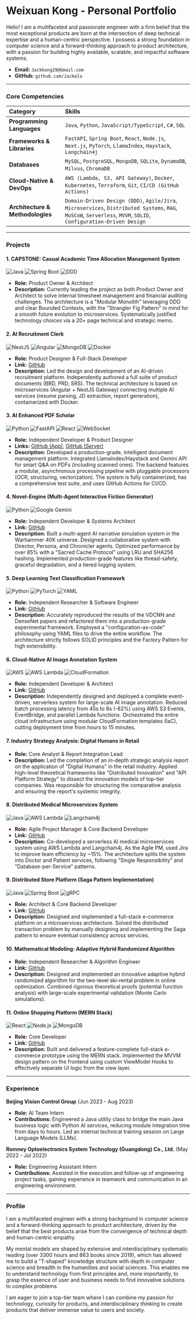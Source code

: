 # Weixuan Kong - Personal Portfolio

Hello! I am a multifaceted and passionate engineer with a firm belief that the most exceptional products are born at the intersection of deep technical expertise and a human-centric perspective. I possess a strong foundation in computer science and a forward-thinking approach to product architecture, with a passion for building highly available, scalable, and impactful software systems.

*   **Email:** `Jackkong29@Gmail.com`
*   **GitHub:** `github.com/Jackela`

---

### Core Competencies

| Category | Skills |
| :--- | :--- |
| **Programming Languages** | `Java`, `Python`, `JavaScript/TypeScript`, `C#`, `SQL` |
| **Frameworks & Libraries** | `FastAPI`, `Spring Boot`, `React`, `Node.js`, `Next.js`, `PyTorch`, `LlamaIndex`, `Haystack`, `Langchain4j` |
| **Databases** | `MySQL`, `PostgreSQL`, `MongoDB`, `SQLite`, `DynamoDB`, `Milvus`, `ChromaDB` |
| **Cloud-Native & DevOps** | `AWS (Lambda, S3, API Gateway)`, `Docker`, `Kubernetes`, `Terraform`, `Git`, `CI/CD (GitHub Actions)` |
| **Architecture & Methodologies** | `Domain-Driven Design (DDD)`, `Agile/Jira`, `Microservices`, `Distributed Systems`, `RAG`, `MoSCoW`, `Serverless`, `MVVM`, `SOLID`, `Configuration-Driven Design` |

---

### Projects

#### 1. CAPSTONE: Casual Academic Time Allocation Management System
![Java](https://img.shields.io/badge/Java-ED8B00?logo=openjdk&logoColor=white) ![Spring Boot](https://img.shields.io/badge/Spring_Boot-6DB33F?logo=spring-boot&logoColor=white) ![DDD](https://img.shields.io/badge/DDD-Architecture-blue)

*   **Role:** Product Owner & Architect
*   **Description:** Currently leading the project as both Product Owner and Architect to solve internal timesheet management and financial auditing challenges. The architecture is a "Modular Monolith" leveraging DDD and clear Bounded Contexts, with the "Strangler Fig Pattern" in mind for a smooth future evolution to microservices. Systematically justified technology choices via a 20+ page technical and strategic memo.

#### 2. AI Recruitment Clerk
![NestJS](https://img.shields.io/badge/NestJS-E0234E?logo=nestjs&logoColor=white) ![Angular](https://img.shields.io/badge/Angular-DD0031?logo=angular&logoColor=white) ![MongoDB](https://img.shields.io/badge/MongoDB-47A248?logo=mongodb&logoColor=white) ![Docker](https://img.shields.io/badge/Docker-2496ED?logo=docker&logoColor=white)

*   **Role:** Product Designer & Full-Stack Developer
*   **Link:** [GitHub](https://github.com/Jackela/ai-recruitment-clerk)
*   **Description:** Led the design and development of an AI-driven recruitment platform. Independently authored a full suite of product documents (BRD, PRD, SRS). The technical architecture is based on microservices (Angular + NestJS Gateway) connecting multiple AI services (resume parsing, JD extraction, report generation), containerized with Docker.

#### 3. AI Enhanced PDF Scholar
![Python](https://img.shields.io/badge/Python-3776AB?logo=python&logoColor=white) ![FastAPI](https://img.shields.io/badge/FastAPI-009688?logo=fastapi&logoColor=white) ![React](https://img.shields.io/badge/React-20232A?logo=react&logoColor=61DAFB) ![WebSocket](https://img.shields.io/badge/WebSocket-010101?logo=websocket&logoColor=white)

*   **Role:** Independent Developer & Product Designer
*   **Links:** [GitHub (App)](https://github.com/Jackela/ai_enhanced_pdf_scholar), [GitHub (Server)](https://github.com/Jackela/mcp-academic-rag-server)
*   **Description:** Developed a production-grade, intelligent document management platform. Integrated LlamaIndex/Haystack and Gemini API for smart Q&A on PDFs (including scanned ones). The backend features a modular, asynchronous processing pipeline with pluggable processors (OCR, structuring, vectorization). The system is fully containerized, has a comprehensive test suite, and uses GitHub Actions for CI/CD.

#### 4. Novel-Engine (Multi-Agent Interactive Fiction Generator)
![Python](https://img.shields.io/badge/Python-3776AB?logo=python&logoColor=white) ![Google Gemini](https://img.shields.io/badge/Google_Gemini-8E44AD?logo=google&logoColor=white)

*   **Role:** Independent Developer & Systems Architect
*   **Link:** [GitHub](https://github.com/Jackela/Novel-Engine)
*   **Description:** Built a multi-agent AI narrative simulation system in the Warhammer 40K universe. Designed a collaborative system with Director, Persona, and Chronicler agents. Optimized performance by over 85% with a "Sacred Cache Protocol" using LRU and SHA256 hashing. Implemented production-grade features like thread-safety, graceful degradation, and a tiered logging system.

#### 5. Deep Learning Text Classification Framework
![Python](https://img.shields.io/badge/Python-3776AB?logo=python&logoColor=white) ![PyTorch](https://img.shields.io/badge/PyTorch-EE4C2C?logo=pytorch&logoColor=white) ![YAML](https://img.shields.io/badge/YAML-CB171E?logo=yaml&logoColor=white)

*   **Role:** Independent Researcher & Software Engineer
*   **Link:** [GitHub](https://github.com/Jackela/Project5)
*   **Description:** Accurately reproduced the results of the VDCNN and DenseNet papers and refactored them into a production-grade experimental framework. Employed a "configuration-as-code" philosophy using YAML files to drive the entire workflow. The architecture strictly follows SOLID principles and the Factory Pattern for high extensibility.

#### 6. Cloud-Native AI Image Annotation System
![AWS](https://img.shields.io/badge/AWS-232F3E?logo=amazonaws&logoColor=white) ![AWS Lambda](https://img.shields.io/badge/Lambda-FF9900?logo=aws-lambda&logoColor=white) ![CloudFormation](https://img.shields.io/badge/CloudFormation-FF9900?logo=aws-cloudformation&logoColor=white)

*   **Role:** Independent Developer & Architect
*   **Link:** [GitHub](https://github.com/Jackela/COMP5349)
*   **Description:** Independently designed and deployed a complete event-driven, serverless system for large-scale AI image annotation. Reduced batch processing latency from 45s to 8s (-82%) using AWS S3 Events, EventBridge, and parallel Lambda functions. Orchestrated the entire cloud infrastructure using modular CloudFormation templates (IaC), cutting deployment time from hours to 15 minutes.

#### 7. Industry Strategy Analysis: Digital Humans in Retail
*   **Role:** Core Analyst & Report Integration Lead
*   **Description:** Led the completion of an in-depth strategic analysis report on the application of "Digital Humans" in the retail industry. Applied high-level theoretical frameworks like "Distributed Innovation" and "API Platform Strategy" to dissect the innovation models of top-tier companies. Was responsible for structuring the comparative analysis and ensuring the report's systemic integrity.

#### 8. Distributed Medical Microservices System
![Java](https://img.shields.io/badge/Java-ED8B00?logo=openjdk&logoColor=white) ![AWS Lambda](https://img.shields.io/badge/Lambda-FF9900?logo=aws-lambda&logoColor=white) ![Langchain4j](https://img.shields.io/badge/Langchain4j-444444)

*   **Role:** Agile Project Manager & Core Backend Developer
*   **Link:** [GitHub](https://github.com/Jackela/ELEC5620-Doctor-Service)
*   **Description:** Co-developed a serverless AI medical microservices system using AWS Lambda and Langchain4j. As the Agile PM, used Jira to improve team efficiency by ~15%. The architecture splits the system into Doctor and Patient services, following "Single Responsibility" and "Database-per-Service" patterns.

#### 9. Distributed Store Platform (Saga Pattern Implementation)
![Java](https://img.shields.io/badge/Java-ED8B00?logo=openjdk&logoColor=white) ![Spring Boot](https://img.shields.io/badge/Spring_Boot-6DB33F?logo=spring-boot&logoColor=white) ![gRPC](https://img.shields.io/badge/gRPC-000000?logo=grpc&logoColor=white)

*   **Role:** Architect & Core Backend Developer
*   **Link:** [GitHub](https://github.com/Jackela/sydney-comp5348-group-project-showcase)
*   **Description:** Designed and implemented a full-stack e-commerce platform on a microservices architecture. Solved the distributed transaction problem by manually designing and implementing the Saga pattern to ensure eventual consistency across services.

#### 10. Mathematical Modeling: Adaptive Hybrid Randomized Algorithm
*   **Role:** Independent Researcher & Algorithm Engineer
*   **Link:** [GitHub](https://github.com/Jackela/CS29)
*   **Description:** Designed and implemented an innovative adaptive hybrid randomized algorithm for the two-level ski-rental problem in online optimization. Combined rigorous theoretical proofs (potential function analysis) with large-scale experimental validation (Monte Carlo simulations).

#### 11. Online Shopping Platform (MERN Stack)
![React](https://img.shields.io/badge/React-20232A?logo=react&logoColor=61DAFB) ![Node.js](https://img.shields.io/badge/Node.js-43853D?logo=node.js&logoColor=white) ![MongoDB](https://img.shields.io/badge/MongoDB-47A248?logo=mongodb&logoColor=white)

*   **Role:** Core Developer
*   **Link:** [GitHub](https://github.com/Jackela/sydney-tut9-g5-oldphonesales-showcase)
*   **Description:** Built and delivered a feature-complete full-stack e-commerce prototype using the MERN stack. Implemented the MVVM design pattern on the frontend using custom ViewModel Hooks to effectively separate UI logic from the view layer.

---

### Experience

**Beijing Vision Control Group** (Jun 2023 - Aug 2023)
*   **Role:** AI Team Intern
*   **Contributions:** Engineered a Java utility class to bridge the main Java business logic with Python AI services, reducing module integration time from days to hours. Led an internal technical training session on Large Language Models (LLMs).

**Romney Optoelectronics System Technology (Guangdong) Co., Ltd.** (May 2022 - Jul 2022)
*   **Role:** Engineering Assistant Intern
*   **Contributions:** Assisted in the execution and follow-up of engineering project tasks, gaining experience in teamwork and communication in an engineering environment.

---

### Profile
I am a multifaceted engineer with a strong background in computer science and a forward-thinking approach to product architecture, driven by the belief that the best products arise from the convergence of technical depth and human-centric empathy.

My mental models are shaped by extensive and interdisciplinary systematic reading (over 3300 hours and 863 books since 2019), which has allowed me to build a "T-shaped" knowledge structure with depth in computer science and breadth in the humanities and social sciences. This enables me to understand technology from first principles and, more importantly, to grasp the essence of user and business needs to find innovative solutions to complex problems.

I am eager to join a top-tier team where I can combine my passion for technology, curiosity for products, and interdisciplinary thinking to create products that deliver immense value to users and society.